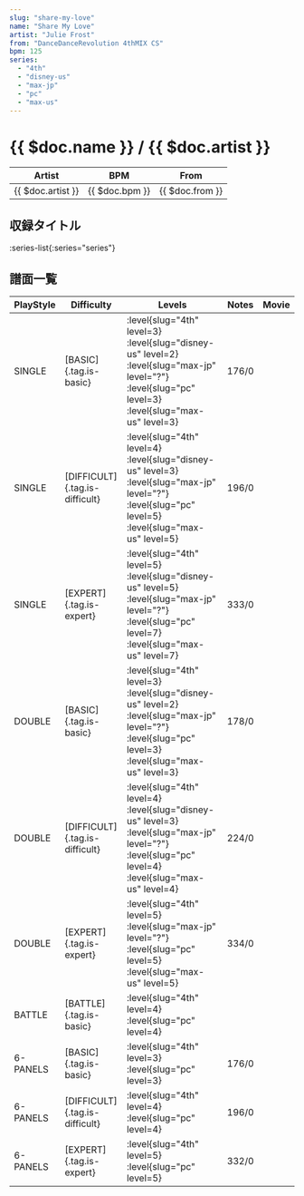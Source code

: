 ```yaml
---
slug: "share-my-love"
name: "Share My Love"
artist: "Julie Frost"
from: "DanceDanceRevolution 4thMIX CS"
bpm: 125
series:
  - "4th"
  - "disney-us"
  - "max-jp"
  - "pc"
  - "max-us"
---
```


# {{ $doc.name }} / {{ $doc.artist }}

|Artist|BPM|From|
|------|---|----|
|{{ $doc.artist }}|{{ $doc.bpm }}|{{ $doc.from }}|

## 収録タイトル

:series-list{:series="series"}

## 譜面一覧

|PlayStyle|Difficulty|Levels|Notes|Movie|
|---------|----------|------|-----|-----|
|SINGLE|[BASIC]{.tag.is-basic}|<div class="field is-grouped is-grouped-multiline"> :level{slug="4th" level=3} :level{slug="disney-us" level=2} :level{slug="max-jp" level="?"} :level{slug="pc" level=3} :level{slug="max-us" level=3}</div>|176/0||
|SINGLE|[DIFFICULT]{.tag.is-difficult}|<div class="field is-grouped is-grouped-multiline"> :level{slug="4th" level=4} :level{slug="disney-us" level=3} :level{slug="max-jp" level="?"} :level{slug="pc" level=5} :level{slug="max-us" level=5}</div>|196/0||
|SINGLE|[EXPERT]{.tag.is-expert}|<div class="field is-grouped is-grouped-multiline"> :level{slug="4th" level=5} :level{slug="disney-us" level=5} :level{slug="max-jp" level="?"} :level{slug="pc" level=7} :level{slug="max-us" level=7}</div>|333/0||
|DOUBLE|[BASIC]{.tag.is-basic}|<div class="field is-grouped is-grouped-multiline"> :level{slug="4th" level=3} :level{slug="disney-us" level=2} :level{slug="max-jp" level="?"} :level{slug="pc" level=3} :level{slug="max-us" level=3}</div>|178/0||
|DOUBLE|[DIFFICULT]{.tag.is-difficult}|<div class="field is-grouped is-grouped-multiline"> :level{slug="4th" level=4} :level{slug="disney-us" level=3} :level{slug="max-jp" level="?"} :level{slug="pc" level=4} :level{slug="max-us" level=4}</div>|224/0||
|DOUBLE|[EXPERT]{.tag.is-expert}|<div class="field is-grouped is-grouped-multiline"> :level{slug="4th" level=5} :level{slug="max-jp" level="?"} :level{slug="pc" level=5} :level{slug="max-us" level=5}</div>|334/0||
|BATTLE|[BATTLE]{.tag.is-basic}|<div class="field is-grouped is-grouped-multiline"> :level{slug="4th" level=4} :level{slug="pc" level=4}</div>|||
|6-PANELS|[BASIC]{.tag.is-basic}|<div class="field is-grouped is-grouped-multiline"> :level{slug="4th" level=3} :level{slug="pc" level=3}</div>|176/0||
|6-PANELS|[DIFFICULT]{.tag.is-difficult}|<div class="field is-grouped is-grouped-multiline"> :level{slug="4th" level=4} :level{slug="pc" level=4}</div>|196/0||
|6-PANELS|[EXPERT]{.tag.is-expert}|<div class="field is-grouped is-grouped-multiline"> :level{slug="4th" level=5} :level{slug="pc" level=5}</div>|332/0||
